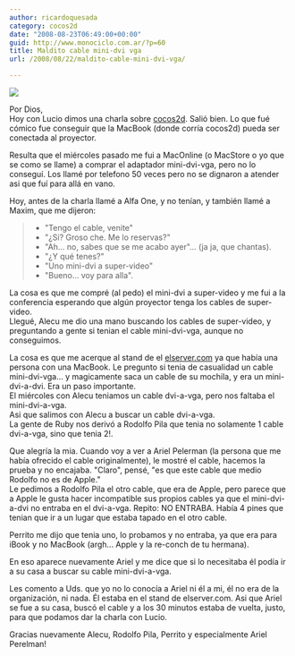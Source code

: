 ```yaml
---
author: ricardoquesada
category: cocos2d
date: "2008-08-23T06:49:00+00:00"
guid: http://www.monociclo.com.ar/?p=60
title: Maldito cable mini-dvi vga
url: /2008/08/22/maldito-cable-mini-dvi-vga/

---
```


[![](http://upload.wikimedia.org/wikipedia/commons/thumb/f/ff/Apple-minidvi-vga.JPG/800px-Apple-minidvi-vga.JPG)](http://upload.wikimedia.org/wikipedia/commons/thumb/f/ff/Apple-minidvi-vga.JPG/800px-Apple-minidvi-vga.JPG)

Por Dios,  
Hoy con Lucio dimos una charla sobre [cocos2d](http://cocos2d.org/). Salió bien.
Lo que fué cómico fue conseguir que la MacBook (donde corría cocos2d) pueda ser
conectada al proyector.

Resulta que el miércoles pasado me fui a MacOnline (o MacStore o yo que se como
se llame) a comprar el adaptador mini-dvi-vga, pero no lo conseguí. Los llamé
por telefono 50 veces pero no se dignaron a atender asi que fuí para allá en
vano.

Hoy, antes de la charla llamé a Alfa One, y no tenían, y también llamé a Maxim,
que me dijeron:  
> - "Tengo el cable, venite"  
> - "¿Si? Groso che. Me lo reservas?"  
> - "Ah... no, sabes que se me acabo ayer"... (ja ja, que chantas).  
> - "¿Y qué tenes?"  
> - "Uno mini-dvi a super-video"  
> - "Bueno... voy para alla".

La cosa es que me compré (al pedo) el mini-dvi a super-video y me fui a la
conferencia esperando que algún proyector tenga los cables de super-video.  
Llegué, Alecu me dio una mano buscando los cables de super-video, y preguntando
a gente si tenian el cable mini-dvi-vga, aunque no conseguimos.

La cosa es que me acerque al stand de el [elserver.com](http://elserver.com/) ya
que había una persona con una MacBook. Le pregunto si tenia de casualidad un
cable mini-dvi-vga... y magicamente saca un cable de su mochila, y era un
mini-dvi-a-dvi. Era un paso importante.  
El miércoles con Alecu teniamos un cable dvi-a-vga, pero nos faltaba el
mini-dvi-a-vga.  
Asi que salimos con Alecu a buscar un cable dvi-a-vga.  
La gente de Ruby nos derivó a Rodolfo Pila que tenia no solamente 1 cable
dvi-a-vga, sino que tenia 2!.

Que alegría la mia. Cuando voy a ver a Ariel Pelerman (la persona que me había
ofrecido el cable originalmente), le mostré el cable, hacemos la prueba y no
encajaba. "Claro", pensé, "es que este cable que medio Rodolfo no es de
Apple."  
Le pedimos a Rodolfo Pila el otro cable, que era de Apple, pero parece que a
Apple le gusta hacer incompatible sus propios cables ya que el mini-dvi-a-dvi no
entraba en el dvi-a-vga. Repito: NO ENTRABA. Había 4 pines que tenian que ir a
un lugar que estaba tapado en el otro cable.

Perrito me dijo que tenia uno, lo probamos y no entraba, ya que era para iBook y
no MacBook (argh... Apple y la re-conch de tu hermana).

En eso aparece nuevamente Ariel y me dice que si lo necesitaba él podía ir a su
casa a buscar su cable mini-dvi-a-vga.

Les comento a Uds. que yo no lo conocía a Ariel ni él a mi, él no era de la
organización, ni nada. Él estaba en el stand de elserver.com. Asi que Ariel se
fue a su casa, buscó el cable y a los 30 minutos estaba de vuelta, justo, para
que podamos dar la charla con Lucio.

Gracias nuevamente Alecu, Rodolfo Pila, Perrito y especialmente Ariel Perelman!
